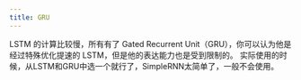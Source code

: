 ```yaml
---
title: GRU
---
```


LSTM 的计算比较慢，所有有了 Gated Recurrent Unit（GRU），你可以认为他是经过特殊优化提速的 LSTM，但是他的表达能力也是受到限制的。
实际使用的时候，从LSTM和GRU中选一个就行了，SimpleRNN太简单了，一般不会使用。